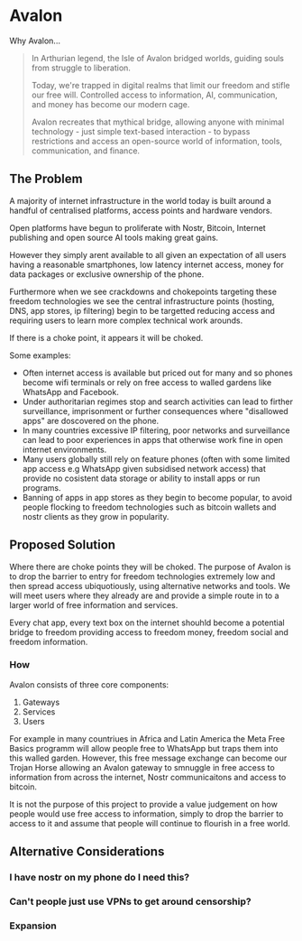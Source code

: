 # Avalon

Why Avalon...

> In Arthurian legend, the Isle of Avalon bridged worlds, guiding souls from struggle to liberation.
>
> Today, we're trapped in digital realms that limit our freedom and stifle our free will. Controlled access to information, AI, communication, and money has become our modern cage.
> 
> Avalon recreates that mythical bridge, allowing anyone with minimal technology - just simple text-based interaction - to bypass restrictions and access an open-source world of information, tools, communication, and finance.

## The Problem

A majority of internet infrastructure in the world today is built around a handful of centralised platforms, access points and hardware vendors. 

Open platforms have begun to proliferate with Nostr, Bitcoin, Internet publishing and open source AI tools making great gains. 

However they simply arent available to all given an expectation of all users having a reasonable smartphones, low latency internet access, money for data packages or exclusive ownership of the phone. 

Furthermore when we see crackdowns and chokepoints targeting these freedom technologies we see the central infrastructure points (hosting, DNS, app stores, ip filtering) begin to be targetted reducing access and requiring users to learn more complex technical work arounds.

If there is a choke point, it appears it will be choked.

Some examples: 

* Often internet access is available but priced out for many and so phones become wifi terminals or rely on free access to walled gardens like WhatsApp and Facebook.
* Under authoritarian regimes stop and search activities can lead to firther surveillance, imprisonment or further consequences where "disallowed apps" are doscovered on the phone. 
* In many countries excessive IP filtering, poor networks and surveillance can lead to poor experiences in apps that otherwise work fine in open internet environments.
* Many users globally still rely on feature phones (often with some limited app access e.g WhatsApp given subsidised network access) that provide no cosistent data storage or ability to install apps or run programs.
* Banning of apps in app stores as they begin to become popular, to avoid people flocking to freedom technologies such as bitcoin wallets and nostr clients as they grow in popularity. 

## Proposed Solution

Where there are choke points they will be choked. The purpose of Avalon is to drop the barrier to entry for freedom technologies extremely low and then spread access ubiquotiously, using alternative networks and tools. We will meet users where they already are and provide a simple route in to a larger world of free information and services. 

Every chat app, every text box on the internet shouhld become a potential bridge to freedom providing access to freedom money, freedom social and freedom information.

### How

Avalon consists of three core components:

1. Gateways
2. Services
3. Users

For example in many countriues in Africa and Latin America the Meta Free Basics programm will allow people free to WhatsApp but traps them into this walled garden. However, this free message exchange can become our Trojan Horse allowing an Avalon gateway to smnuggle in free access to information from across the internet, Nostr communicaitons and access to bitcoin. 

It is not the purpose of this project to provide a value judgement on how people would use free access to information, simply to drop the barrier to access to it and assume that people will continue to flourish in a free world. 

## Alternative Considerations

### I have nostr on my phone do I need this? 
 
### Can't people just use VPNs to get around censorship? 



### Expansion

